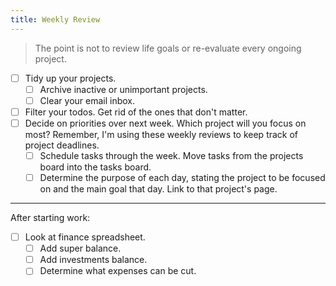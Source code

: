 ```yaml
---
title: Weekly Review
---
```


> The point is not to review life goals or re-evaluate every ongoing project. 

- [ ] Tidy up your projects.
    - [ ] Archive inactive or unimportant projects.
    - [ ] Clear your email inbox.
- [ ] Filter your todos. Get rid of the ones that don't matter.
- [ ] Decide on priorities over next week. Which project will you focus on most? Remember, I'm using these weekly reviews to keep track of project deadlines.
    - [ ] Schedule tasks through the week. Move tasks from the projects board into the tasks board.
    - [ ] Determine the purpose of each day, stating the project to be focused on and the main goal that day. Link to that project's page.

---

After starting work:
- [ ] Look at finance spreadsheet. 
    - [ ] Add super balance.
    - [ ] Add investments balance.
    - [ ] Determine what expenses can be cut.
